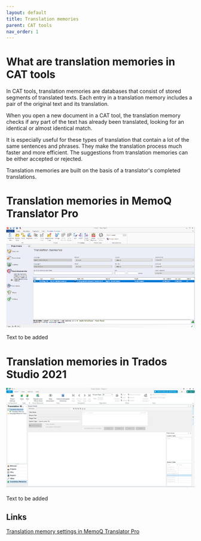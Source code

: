 ```yaml
---
layout: default
title: Translation memories
parent: CAT tools
nav_order: 1
---
```


# **What are translation memories in CAT tools**

In CAT tools, translation memories are databases that consist of stored segments of translated texts. Each entry in a translation memory includes a pair of the original text and its translation.

When you open a new document in a CAT tool, the translation memory checks if any part of the text has already been translated, looking for an identical or almost identical match.

It is especially useful for these types of translation that contain a lot of the same sentences and phrases. They make the translation process much faster and more efficient. The suggestions from translation memories can be either accepted or rejected.

Translation memories are built on the basis of a translator's completed translations.

# **Translation memories in MemoQ Translator Pro**

![](../../assets/images/Picture28.png)

Text to be added

# **Translation memories in Trados Studio 2021**

![](../../assets/images/Picture23.png)

Text to be added

## **Links**

[Translation memory settings in MemoQ Translator Pro](https://docs.memoq.com/current/en/Things/things-tm-settings.html)
